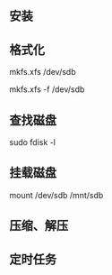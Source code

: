## 安装

## 格式化

mkfs.xfs /dev/sdb

mkfs.xfs -f /dev/sdb

## 查找磁盘

sudo fdisk -l

## 挂载磁盘

mount /dev/sdb /mnt/sdb

## 压缩、解压

## 定时任务

